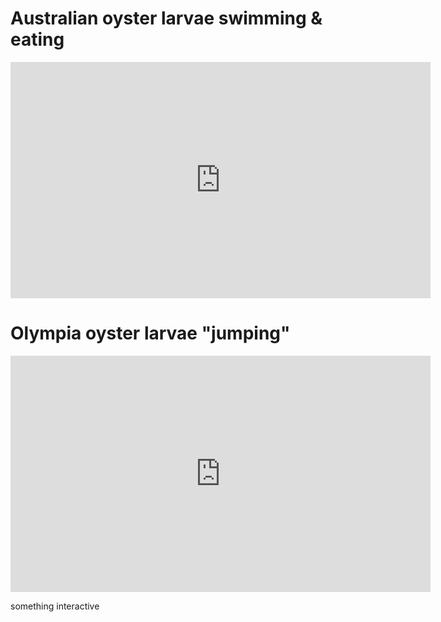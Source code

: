 # Australian oyster larvae swimming & eating 

<iframe width="672" height="378" src="https://www.youtube.com/watch?v=-mnlno-TTC4" title="YouTube video player" frameborder="0" cc_load_policy=1&cc_lang_pref=en allow="accelerometer; autoplay; clipboard-write; encrypted-media; gyroscope" allowfullscreen></iframe>


# Olympia oyster larvae "jumping"

<iframe width="672" height="378" src="https://www.youtube.com/watch?v=CuSGIt139Lc" title="YouTube video player" frameborder="0" cc_load_policy=1&cc_lang_pref=en allow="accelerometer; autoplay; clipboard-write; encrypted-media; gyroscope" allowfullscreen></iframe>


something interactive
